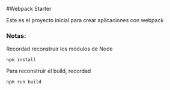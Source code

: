 #Webpack Starter

Este es el proyecto inicial para crear aplicaciones con webpack

### Notas:
Recordad reconstruir los módulos de Node
```
npm install
```
Para reconstruir el build, recordad

```
npm run build
```